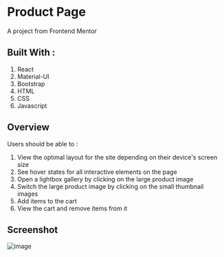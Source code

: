 # Product Page

A project from Frontend Mentor

## Built With :

1) React
2) Material-UI
3) Bootstrap
4) HTML
5) CSS
6) Javascript

## Overview

Users should be able to :

1) View the optimal layout for the site depending on their device's screen size
2) See hover states for all interactive elements on the page
3) Open a lightbox gallery by clicking on the large product image
4) Switch the large product image by clicking on the small thumbnail images
5) Add items to the cart
6) View the cart and remove items from it

## Screenshot

![image](https://user-images.githubusercontent.com/72337379/159658798-9568abbf-4c55-4de8-94a6-30f6d69631f2.png)
